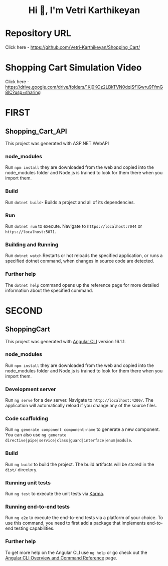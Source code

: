 <h1 align="center">Hi 👋, I'm Vetri Karthikeyan</h1>

# Repository URL

Click here - https://github.com/Vetri-Karthikeyan/Shopping_Cart/

# Shopping Cart Simulation Video

Click here - https://drive.google.com/drive/folders/1Kj0KOz2LBkTVN0dqlSf1Gwru9FfmG8IC?usp=sharing

# FIRST

## Shopping_Cart_API

This project was generated with ASP.NET WebAPI

### node_modules

Run `npm install` they are downloaded from the web and copied into the node_modules folder and Node.js is trained to look for them there when you import them.

### Build

Run `dotnet build`- Builds a project and all of its dependencies.

### Run

Run `dotnet run` to execute. Navigate to `https://localhost:7044` or `https://localhost:5071`.

### Building and Running

Run `dotnet watch` Restarts or hot reloads the specified application, or runs a specified dotnet command, when changes in source code are detected. 

### Further help

The `dotnet help` command opens up the reference page for more detailed information about the specified command.

# SECOND

## ShoppingCart

This project was generated with [Angular CLI](https://github.com/angular/angular-cli) version 16.1.1.

### node_modules

Run `npm install` they are downloaded from the web and copied into the node_modules folder and Node.js is trained to look for them there when you import them.

### Development server

Run `ng serve` for a dev server. Navigate to `http://localhost:4200/`. The application will automatically reload if you change any of the source files.

### Code scaffolding

Run `ng generate component component-name` to generate a new component. You can also use `ng generate directive|pipe|service|class|guard|interface|enum|module`.

### Build

Run `ng build` to build the project. The build artifacts will be stored in the `dist/` directory.

### Running unit tests

Run `ng test` to execute the unit tests via [Karma](https://karma-runner.github.io).

### Running end-to-end tests

Run `ng e2e` to execute the end-to-end tests via a platform of your choice. To use this command, you need to first add a package that implements end-to-end testing capabilities.

### Further help

To get more help on the Angular CLI use `ng help` or go check out the [Angular CLI Overview and Command Reference](https://angular.io/cli) page.
